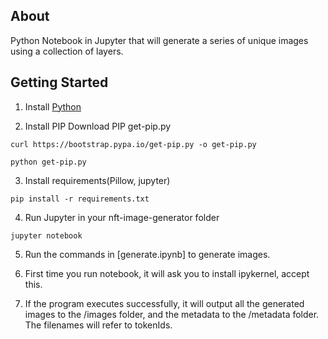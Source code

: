 ## About
Python Notebook in Jupyter that will generate a series of unique images using a collection of layers.

## Getting Started
1. Install [Python](https://www.python.org/downloads/)

2. Install PIP
Download PIP get-pip.py
```
curl https://bootstrap.pypa.io/get-pip.py -o get-pip.py

python get-pip.py
```

3. Install requirements(Pillow, jupyter)
```
pip install -r requirements.txt
```

4. Run Jupyter in your nft-image-generator folder
```
jupyter notebook
```

5. Run the commands in [generate.ipynb] to generate images.

6. First time you run notebook, it will ask you to install ipykernel, accept this.

7. If the program executes successfully, it will output all the generated images to the /images folder, and the metadata to the /metadata folder. The filenames will refer to tokenIds.